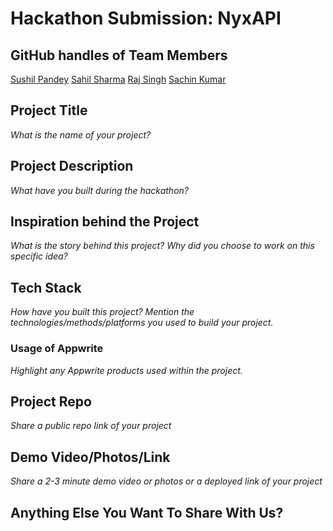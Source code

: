 # Hackathon Submission: NyxAPI


## GitHub handles of Team Members  
[Sushil Pandey](https://github.com/sushilpandeyy)
[Sahil Sharma](https://github.com/Sahil-Sharma06)
[Raj Singh](https://github.com/Rajsingh251)
[Sachin Kumar](https://github.com/SACHINKUMAR1728)

<!--

- @adityaoberai
- @tessamero
.
.
.

-->

## Project Title
_What is the name of your project?_

<!--

CodeCapture

-->

## Project Description    
_What have you built during the hackathon?_

<!--

The project I created is...

-->

## Inspiration behind the Project  
_What is the story behind this project? Why did you choose to work on this specific idea?_

<!--

The reason I chose this idea/project was...

-->

## Tech Stack    
_How have you built this project? Mention the technologies/methods/platforms you used to build your project._

<!--

The technologies I used...

-->

### Usage of Appwrite
_Highlight any Appwrite products used within the project._

<!--

- Appwrite Databases

I used Appwrite Databases to...

- Appwrite Storage

I used Appwrite Storage to...

.
.
.

-->

## Project Repo  
_Share a public repo link of your project_

<!--

https://github.com/code-capture/CodeCapture-Xamarin

-->

## Demo Video/Photos/Link
_Share a 2-3 minute demo video or photos or a deployed link of your project_

<!--

https://www.youtube.com/watch?v=9IBaX1avYWc

-->

## Anything Else You Want To Share With Us?

